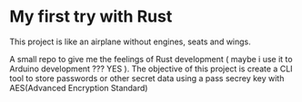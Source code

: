 # My first try with Rust 


This project is like an airplane without engines, seats and wings.

 A small repo to give me the feelings of Rust development ( maybe i use it to Arduino development ??? YES ). The objective of this project is create a CLI tool to store passwords or other secret data using a pass secrey key with AES(Advanced Encryption Standard) 